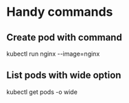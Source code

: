 # Handy commands

## Create pod with command
kubectl run nginx --image=nginx

## List pods with wide option
kubectl get pods -o wide
